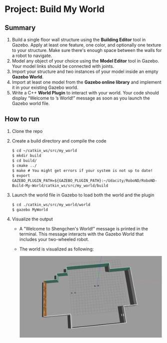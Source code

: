 # Project: Build My World

## Summary

1. Build a single floor wall structure using the **Building Editor** tool in Gazebo. Apply at least one feature, one color, and optionally one texture to your structure. Make sure there's enough space between the walls for a robot to navigate.
2. Model any object of your choice using the **Model Editor** tool in Gazebo. Your model links should be connected with joints.
3. Import your structure and two instances of your model inside an empty **Gazebo World**.
4. Import at least one model from the **Gazebo online library** and implement it in your existing Gazebo world.
5. Write a C++ **World Plugin** to interact with your world. Your code should display “Welcome to ’s World!” message as soon as you launch the Gazebo world file.

## How to run

1. Clone the repo

2. Create a build directory and compile the code

   ```shell
   $ cd ~/catkin_ws/src/my_world
   $ mkdir build
   $ cd build/
   $ cmake ../
   $ make # You might get errors if your system is not up to date!
   $ export GAZEBO_PLUGIN_PATH=${GAZEBO_PLUGIN_PATH}:~/Udacity/RoboND/RoboND-Build-My-World/catkin_ws/src/my_world/build
   ```

   

3. Launch the world file in Gazebo to load both the world and the plugin

   ```shell
   $ cd ./catkin_ws/src/my_world/world
   $ gazebo MyWorld
   ```

4. Visualize the output

   * A "Welcome to Shengchen's World!" message is printed in the terminal. This message interacts with the Gazebo World that includes your two-wheeled robot.

   * The world is visualized as following:

     ![](./images/world.jpg)